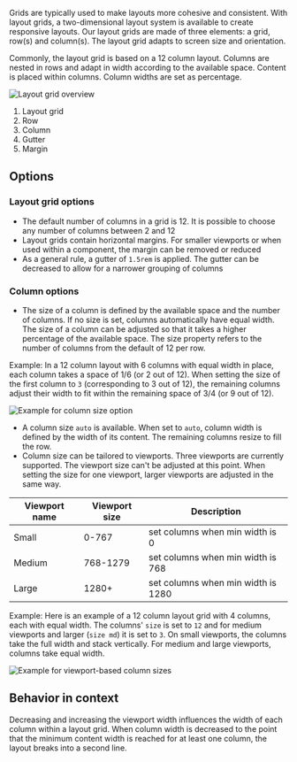 Grids are typically used to make layouts more cohesive and consistent. With layout grids, a two-dimensional layout system is available to create responsive layouts. Our layout grids are made of three elements: a grid, row(s) and column(s). The layout grid adapts to screen size and orientation.

Commonly, the layout grid is based on a 12 column layout. Columns are nested in rows and adapt in width according to the available space. Content is placed within columns. Column widths are set as percentage.

![Layout grid overview](https://www.figma.com/design/wEptRgAezDU1z80Cn3eZ0o/iX-Pattern-Illustrations?type=design&node-id=800-2637&mode=design&t=R26qUrZCUTY2iIxG-1)
1. Layout grid
2. Row
3. Column
4. Gutter
5. Margin

## Options
### Layout grid options
- The default number of columns in a grid is 12. It is possible to choose any number of columns between 2 and 12
- Layout grids contain horizontal margins. For smaller viewports or when used within a component, the margin can be removed or reduced
- As a general rule, a gutter of ``1.5rem`` is applied. The gutter can be decreased to allow for a narrower grouping of columns

### Column options
- The size of a column is defined by the available space and the number of columns. If no size is set, columns automatically have equal width. The size of a column can be adjusted so that it takes a higher percentage of the available space. The size property refers to the number of columns from the default of 12 per row.

Example: In a 12 column layout with 6 columns with equal width in place, each column takes a space of 1/6 (or 2 out of 12). When setting the size of the first column to ``3`` (corresponding to 3 out of 12), the remaining columns adjust their width to fit within the remaining space of 3/4 (or 9 out of 12). 

![Example for column size option](https://www.figma.com/design/wEptRgAezDU1z80Cn3eZ0o/iX-Pattern-Illustrations?type=design&node-id=796-3&mode=design&t=R26qUrZCUTY2iIxG-1)

- A column size ``auto`` is available. When set to ``auto``, column width is defined by the width of its content. The remaining columns resize to fill the row.
- Column size can be tailored to viewports. Three viewports are currently supported. The viewport size can't be adjusted at this point. When setting the size for one viewport, larger viewports are adjusted in the same way.

| Viewport name              | Viewport size                     | Description                                 |
| -------------------------- | --------------------------------- |-------------------------------------------- |
| Small                      | 0-767                             | set columns when min width is 0             |
| Medium                     | 768-1279                          | set columns when min width is 768           |
| Large                      | 1280+                             | set columns when min width is 1280          |

Example: Here is an example of a 12 column layout grid with 4 columns, each with equal width. The columns' ``size`` is set to ``12`` and for medium viewports and larger (``size md``) it is set to ``3``. On small viewports, the columns take the full width and stack vertically. For medium and large viewports, columns take equal width.

![Example for viewport-based column sizes](https://www.figma.com/design/wEptRgAezDU1z80Cn3eZ0o/iX-Pattern-Illustrations?type=design&node-id=800-23920&mode=design&t=R26qUrZCUTY2iIxG-1)


## Behavior in context

Decreasing and increasing the viewport width influences the width of each column within a layout grid. When column width is decreased to the point that the minimum content width is reached for at least one column, the layout breaks into a second line. 

